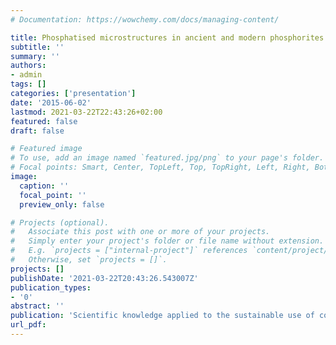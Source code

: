 ```yaml
---
# Documentation: https://wowchemy.com/docs/managing-content/

title: Phosphatised microstructures in ancient and modern phosphorites
subtitle: ''
summary: ''
authors:
- admin
tags: []
categories: ['presentation']
date: '2015-06-02'
lastmod: 2021-03-22T22:43:26+02:00
featured: false
draft: false

# Featured image
# To use, add an image named `featured.jpg/png` to your page's folder.
# Focal points: Smart, Center, TopLeft, Top, TopRight, Left, Right, BottomLeft, Bottom, BottomRight.
image:
  caption: ''
  focal_point: ''
  preview_only: false

# Projects (optional).
#   Associate this post with one or more of your projects.
#   Simply enter your project's folder or file name without extension.
#   E.g. `projects = ["internal-project"]` references `content/project/deep-learning/index.md`.
#   Otherwise, set `projects = []`.
projects: []
publishDate: '2021-03-22T20:43:26.543007Z'
publication_types:
- '0'
abstract: ''
publication: 'Scientific knowledge applied to the sustainable use of coastal upwelling ecosystems, Swakopmund, Namibia'
url_pdf:
---
```

